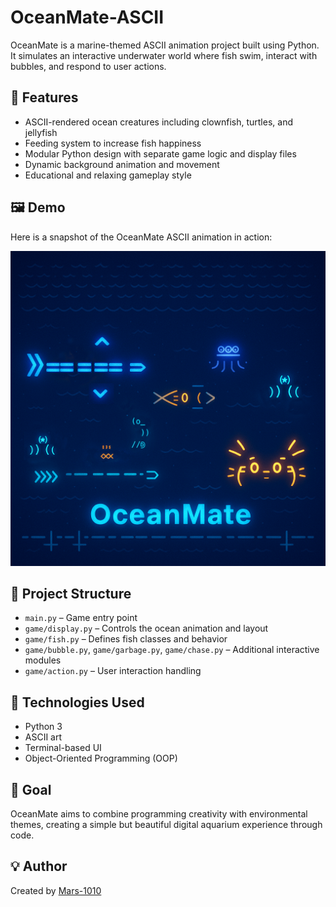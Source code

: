 # OceanMate-ASCII

OceanMate is a marine-themed ASCII animation project built using Python. It simulates an interactive underwater world where fish swim, interact with bubbles, and respond to user actions.

## 🌊 Features

- ASCII-rendered ocean creatures including clownfish, turtles, and jellyfish
- Feeding system to increase fish happiness
- Modular Python design with separate game logic and display files
- Dynamic background animation and movement
- Educational and relaxing gameplay style

## 🖼 Demo

Here is a snapshot of the OceanMate ASCII animation in action:

![OceanMate demo](./demo.jpg)

## 📁 Project Structure

- `main.py` – Game entry point
- `game/display.py` – Controls the ocean animation and layout
- `game/fish.py` – Defines fish classes and behavior
- `game/bubble.py`, `game/garbage.py`, `game/chase.py` – Additional interactive modules
- `game/action.py` – User interaction handling

## 🧠 Technologies Used

- Python 3
- ASCII art
- Terminal-based UI
- Object-Oriented Programming (OOP)

## 🎯 Goal

OceanMate aims to combine programming creativity with environmental themes, creating a simple but beautiful digital aquarium experience through code.

## 💡 Author

Created by [Mars-1010](https://github.com/Mars-1010)  
